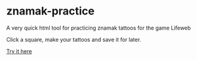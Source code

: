 # znamak-practice
A very quick html tool for practicing znamak tattoos for the game Lifeweb


Click a square, make your tattoos and save it for later.

[Try it here](https://daelso.github.io/znamak-practice/znamak.html)
